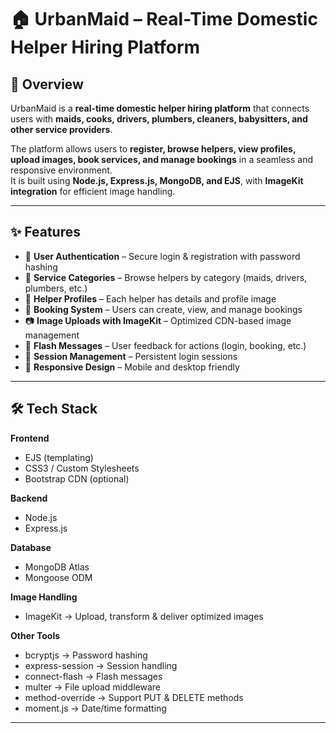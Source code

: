 # 🏠 UrbanMaid – Real-Time Domestic Helper Hiring Platform

## 📌 Overview
UrbanMaid is a **real-time domestic helper hiring platform** that connects users with **maids, cooks, drivers, plumbers, cleaners, babysitters, and other service providers**.  

The platform allows users to **register, browse helpers, view profiles, upload images, book services, and manage bookings** in a seamless and responsive environment.  
It is built using **Node.js, Express.js, MongoDB, and EJS**, with **ImageKit integration** for efficient image handling.

---

## ✨ Features
- 👤 **User Authentication** – Secure login & registration with password hashing  
- 📂 **Service Categories** – Browse helpers by category (maids, drivers, plumbers, etc.)  
- 📝 **Helper Profiles** – Each helper has details and profile image  
- 📅 **Booking System** – Users can create, view, and manage bookings  
- 📷 **Image Uploads with ImageKit** – Optimized CDN-based image management  
- 💬 **Flash Messages** – User feedback for actions (login, booking, etc.)  
- 🔐 **Session Management** – Persistent login sessions  
- 🎨 **Responsive Design** – Mobile and desktop friendly  

---

## 🛠️ Tech Stack

**Frontend**  
- EJS (templating)  
- CSS3 / Custom Stylesheets  
- Bootstrap CDN (optional)  

**Backend**  
- Node.js  
- Express.js  

**Database**  
- MongoDB Atlas  
- Mongoose ODM  

**Image Handling**  
- ImageKit → Upload, transform & deliver optimized images  

**Other Tools**  
- bcryptjs → Password hashing  
- express-session → Session handling  
- connect-flash → Flash messages  
- multer → File upload middleware  
- method-override → Support PUT & DELETE methods  
- moment.js → Date/time formatting  

---